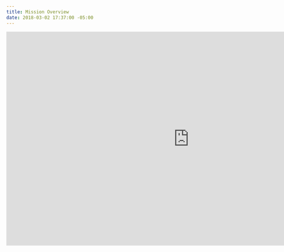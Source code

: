 ```yaml
---
title: Mission Overview
date: 2018-03-02 17:37:00 -05:00
---
```


<iframe src='https://onedrive.live.com/embed?cid=D21D2B1E88683B0A&resid=D21D2B1E88683B0A%21122&authkey=AOjgTpR0gKRLvdc&em=2&wdAr=1.7777777777777777' width='962px' height='565px' frameborder='0'>This is an embedded <a target='_blank' href='https://office.com'>Microsoft Office</a> presentation, powered by <a target='_blank' href='https://office.com/webapps'>Office Online</a>.</iframe>